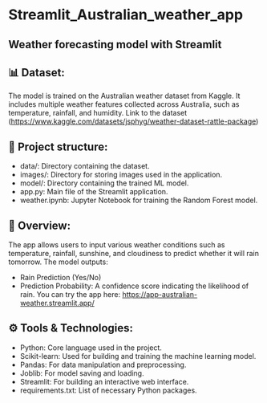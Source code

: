 # Streamlit_Australian_weather_app
## Weather forecasting model with Streamlit

##

## 📊 Dataset:
The model is trained on the Australian weather dataset from Kaggle. It includes multiple weather features collected across Australia, such as temperature, rainfall, and humidity.
Link to the dataset (https://www.kaggle.com/datasets/jsphyg/weather-dataset-rattle-package)

## 📁 Project structure:
 - data/: Directory containing the dataset.
 - images/: Directory for storing images used in the application.
 - model/: Directory containing the trained ML model.
 - app.py: Main file of the Streamlit application.
 - weather.ipynb: Jupyter Notebook for training the Random Forest model.


## 📝 Overview:
The app allows users to input various weather conditions such as temperature, rainfall, sunshine, and cloudiness to predict whether it will rain tomorrow. The model outputs:
- Rain Prediction (Yes/No)
- Prediction Probability: A confidence score indicating the likelihood of rain.
You can try the app here: https://app-australian-weather.streamlit.app/

## ⚙️ Tools & Technologies:
 - Python: Core language used in the project.
 - Scikit-learn: Used for building and training the machine learning model.
 - Pandas: For data manipulation and preprocessing.
 - Joblib: For model saving and loading.
 - Streamlit: For building an interactive web interface.
 - requirements.txt: List of necessary Python packages.
